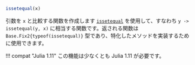 ```julia
issetequal(x)
```

引数を `x` と比較する関数を作成します [`issetequal`](@ref) を使用して、すなわち `y -> issetequal(y, x)` に相当する関数です。返される関数は `Base.Fix2{typeof(issetequal)}` 型であり、特化したメソッドを実装するために使用できます。

!!! compat "Julia 1.11"
    この機能は少なくとも Julia 1.11 が必要です。

